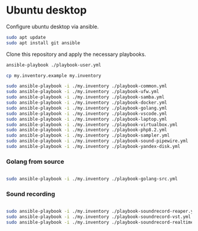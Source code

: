 # Ubuntu desktop

Configure ubuntu desktop via ansible.

```bash
sudo apt update
sudo apt install git ansible
```

Clone this repository and apply the necessary playbooks.

```bash
ansible-playbook ./playbook-user.yml

cp my.inventory.example my.inventory

sudo ansible-playbook -i ./my.inventory ./playbook-common.yml
sudo ansible-playbook -i ./my.inventory ./playbook-ufw.yml
sudo ansible-playbook -i ./my.inventory ./playbook-samba.yml
sudo ansible-playbook -i ./my.inventory ./playbook-docker.yml
sudo ansible-playbook -i ./my.inventory ./playbook-golang.yml
sudo ansible-playbook -i ./my.inventory ./playbook-vscode.yml
sudo ansible-playbook -i ./my.inventory ./playbook-laptop.yml
sudo ansible-playbook -i ./my.inventory ./playbook-virtualbox.yml
sudo ansible-playbook -i ./my.inventory ./playbook-php8.2.yml
sudo ansible-playbook -i ./my.inventory ./playbook-sampler.yml
sudo ansible-playbook -i ./my.inventory ./playbook-sound-pipewire.yml
sudo ansible-playbook -i ./my.inventory ./playbook-yandex-disk.yml
```

### Golang from source

```bash

sudo ansible-playbook -i ./my.inventory ./playbook-golang-src.yml
```

### Sound recording

```bash

sudo ansible-playbook -i ./my.inventory ./playbook-soundrecord-reaper.yml
sudo ansible-playbook -i ./my.inventory ./playbook-soundrecord-vst.yml
sudo ansible-playbook -i ./my.inventory ./playbook-soundrecord-realtime.yml
```
